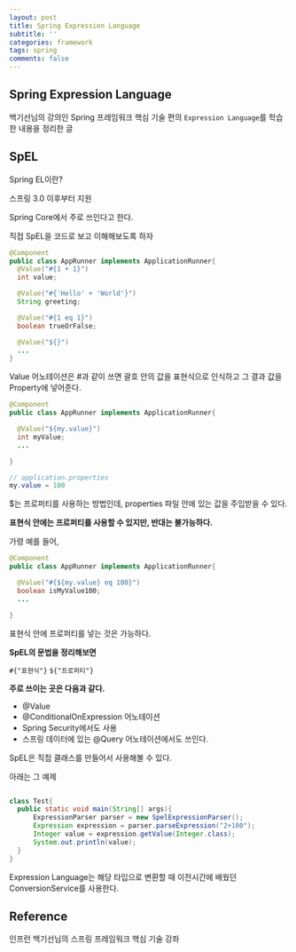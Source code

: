 ```yaml
---
layout: post
title: Spring Expression Language
subtitle: ''
categories: framework
tags: spring
comments: false
---
```


## Spring Expression Language

백기선님의 강의인 Spring 프레임워크 핵심 기술 편의 `Expression Language`를 학습한 내용을 정리한 글

## SpEL

Spring EL이란?

스프링 3.0 이후부터 지원

Spring Core에서 주로 쓰인다고 한다.

직접 SpEL을 코드로 보고 이해해보도록 하자

```java
@Component
public class AppRunner implements ApplicationRunner{
  @Value("#{1 + 1}")
  int value;

  @Value("#{'Hello' + 'World'}")
  String greeting;

  @Value("#{1 eq 1}")
  boolean trueOrFalse;

  @Value("${}")
  ...
}
```

Value 어노테이션은 #과 같이 쓰면 괄호 안의 값을 표현식으로 인식하고 그 결과 값을 Property에 넣어준다.


```java
@Component
public class AppRunner implements ApplicationRunner{

  @Value("${my.value}")
  int myValue;
  ...

}
```

```java
// application.properties
my.value = 100
```

$는 프로퍼티를 사용하는 방법인데, properties 파일 안에 있는 값을 주입받을 수 있다.

**표현식 안에는 프로퍼티를 사용할 수 있지만, 반대는 불가능하다.**

가령 예를 들어,

```java
@Component
public class AppRunner implements ApplicationRunner{

  @Value("#{${my.value} eq 100}")
  boolean isMyValue100;
  ...

}
```

표현식 안에 프로퍼티를 넣는 것은 가능하다.

**SpEL의 문법을 정리해보면**

`#{"표현식"}`
`${"프로퍼티"}`

**주로 쓰이는 곳은 다음과 같다.**

- @Value
- @ConditionalOnExpression 어노테이션
- Spring Security에서도 사용
- 스프링 데이터에 있는 @Query 어노테이션에서도 쓰인다.

SpEL은 직접 클래스를 만들어서 사용해볼 수 있다.

아래는 그 예제

```java

class Test{
  public static void main(String[] args){
      ExpressionParser parser = new SpelExpressionParser();
      Expression expression = parser.parseExpression("2+100");
      Integer value = expression.getValue(Integer.class); 
      System.out.println(value);
  }
}
```

Expression Language는 해당 타입으로 변환할 때 이전시간에 배웠던 ConversionService를 사용한다.


## Reference

인프런 백기선님의 스프링 프레임워크 핵심 기술 강좌
